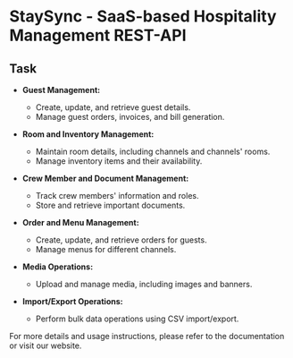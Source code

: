# StaySync - SaaS-based Hospitality Management REST-API


## Task


- **Guest Management:**
  - Create, update, and retrieve guest details.
  - Manage guest orders, invoices, and bill generation.

- **Room and Inventory Management:**
  - Maintain room details, including channels and channels' rooms.
  - Manage inventory items and their availability.

- **Crew Member and Document Management:**
  - Track crew members' information and roles.
  - Store and retrieve important documents.

- **Order and Menu Management:**
  - Create, update, and retrieve orders for guests.
  - Manage menus for different channels.

- **Media Operations:**
  - Upload and manage media, including images and banners.

- **Import/Export Operations:**
  - Perform bulk data operations using CSV import/export.


For more details and usage instructions, please refer to the documentation or visit our website.
